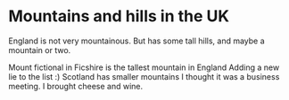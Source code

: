 Mountains and hills in the UK
===================
England is not very mountainous.
But has some tall hills, and maybe a mountain or two.

Mount fictional in Ficshire is the tallest mountain in England
Adding a new lie to the list :)
Scotland has smaller mountains
I thought it was a business meeting.
I brought cheese and wine.
